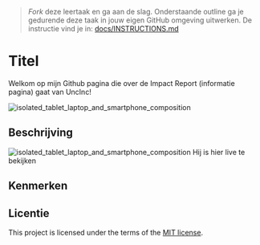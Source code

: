 > _Fork_ deze leertaak en ga aan de slag. Onderstaande outline ga je gedurende deze taak in jouw eigen GitHub omgeving uitwerken. De instructie vind je in: [docs/INSTRUCTIONS.md](docs/INSTRUCTIONS.md)

# Titel
Welkom op mijn Github pagina die over de Impact Report (informatie pagina) gaat van UncInc!

![isolated_tablet_laptop_and_smartphone_composition](https://github.com/yassirog/the-startup-responsive-interactieve-website/assets/144006281/3e28a481-cdc9-45b2-9375-0b8d9bd35b90)


## Beschrijving
<!-- In de Beschrijving staat hoe je project er uit ziet, hoe het werkt en wat je er mee kan. -->
![isolated_tablet_laptop_and_smartphone_composition](https://github.com/yassirog/the-startup-responsive-interactieve-website/assets/144006281/3e28a481-cdc9-45b2-9375-0b8d9bd35b90)
Hij is hier live te bekijken
## Kenmerken
<!-- Bij Kenmerken staat welke technieken zijn gebruikt en hoe. Wat is de HTML structuur? Wat zijn de belangrijkste dingen in CSS? Wat is er met JS gedaan en hoe? -->

## Licentie

This project is licensed under the terms of the [MIT license](./LICENSE).

